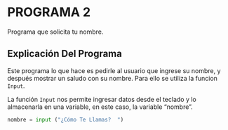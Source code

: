 # PROGRAMA 2
Programa que solicita tu nombre.

## Explicación Del Programa 
Este programa lo que hace es pedirle al usuario que ingrese su nombre, y después mostrar un saludo con su nombre. Para ello se utiliza la funcion `Input`.  

La función `Input` nos permite ingresar datos desde el teclado y lo almacenarla en una variable, en este caso, la variable “nombre”.

```python
nombre = input ("¿Cómo Te Llamas?  ")
```

